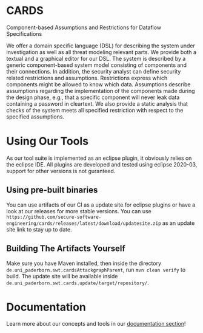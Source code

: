 # CARDS
Component-based Assumptions and Restrictions for Dataflow Specifications

We offer a domain specific language (DSL) for describing the system under investigation as well as all threat modeling relevant parts. We provide both a textual and a graphical editor for our DSL.
The system is described by a generic component-based system model consisting of components and their connections.
In addition, the security analyst can define security related restrictions and assumptions.
Restrictions express which components might be allowed to know which data.
Assumptions describe assumptions regarding the implementation of the components made during the design phase, e.g., that a specific component will never leak data containing a password in cleartext.
We also provide a static analysis that checks of the system meets all specified restriction with respect to the specified assumptions.

# Using Our Tools

As our tool suite is implemented as an eclipse plugin, it obviously relies on the eclipse IDE. 
All plugins are developed and tested using eclipse 2020-03, support for other versions is not guranteed.

## Using pre-built binaries

You can use artifacts of our CI as a update site for eclipse plugins or have a look at our releases for more stable versions.
You can use `https://github.com/secure-software-engineering/cards/releases/latest/download/updatesite.zip` as an update site link to stay up to date. 

## Building The Artifacts Yourself

Make sure you have Maven installed, then inside the directory `de.uni_paderborn.swt.cardsAttackgraphParent`, run `mvn clean verify` to build.
The update site will be available inside `de.uni_paderborn.swt.cards.update/target/repository/`.

# Documentation

Learn more about our concepts and tools in our [documentation section](https://github.com/secure-software-engineering/cards/blob/develop/docs/README.md)!
